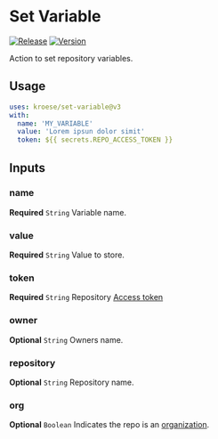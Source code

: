 # Set Variable
[![Release](https://github.com/kroese/set-variable/actions/workflows/build.yml/badge.svg)](https://github.com/kroese/set-variable/actions/workflows/build.yml)
[![Version](https://img.shields.io/github/v/tag/kroese/set-variable?label=version&color=066da5)](https://github.com/kroese/set-variable/)

Action to set repository variables.

## Usage

```YAML
uses: kroese/set-variable@v3
with:
  name: 'MY_VARIABLE'
  value: 'Lorem ipsun dolor simit'
  token: ${{ secrets.REPO_ACCESS_TOKEN }}
```

## Inputs

### name

**Required** `String` Variable name.

### value

**Required** `String` Value to store.

### token

**Required** `String` Repository [Access token](https://docs.github.com/en/github/authenticating-to-github/creating-a-personal-access-token)

### owner

**Optional** `String` Owners name.

### repository

**Optional** `String` Repository name.

### org

**Optional** `Boolean` Indicates the repo is an [organization](https://docs.github.com/en/github/setting-up-and-managing-organizations-and-teams/about-organizations).
